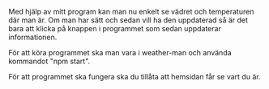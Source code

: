 Med hjälp av mitt program kan man nu enkelt se vädret och temperaturen där man är.
Om man har sätt och sedan vill ha den uppdaterad så är det bara att klicka på knappen i programmet som sedan uppdaterar informationen.


För att köra programmet ska man vara i weather-man och använda kommandot "npm start".

För att programmet ska fungera ska du tillåta att hemsidan får se vart du är.